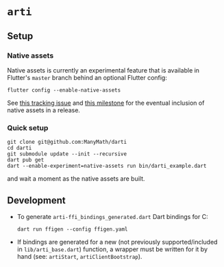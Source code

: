 # `arti`

## Setup

### Native assets

Native assets is currently an experimental feature that is available in Flutter's `master` branch behind an optional Flutter config:

```
flutter config --enable-native-assets
```

See [this tracking issue](https://github.com/flutter/flutter/issues/129757) and [this milestone](https://github.com/dart-lang/native/milestone/15) for the eventual inclusion of native assets in a release.

### Quick setup

```
git clone git@github.com:ManyMath/darti
cd darti
git submodule update --init --recursive
dart pub get
dart --enable-experiment=native-assets run bin/darti_example.dart
```
<!--- TODO: Remove the `git submodule update --init --recursive` step. --->
and wait a moment as the native assets are built.

## Development

- To generate `arti-ffi_bindings_generated.dart` Dart bindings for C:
  ```
  dart run ffigen --config ffigen.yaml
  ```
- If bindings are generated for a new (not previously supported/included in `lib/arti_base.dart`)
  function, a wrapper must be written for it by hand (see: `artiStart`, `artiClientBootstrap`).
